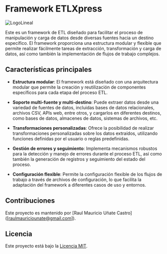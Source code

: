 # Framework ETLXpress

![LogoLineal](https://github.com/rmunate/ETLExpress/assets/91748598/a198c1a7-9887-44e6-8097-32ab32d54de2)

Este es un framework de ETL diseñado para facilitar el proceso de manipulación y carga de datos desde diversas fuentes hacia un destino específico. El framework proporciona una estructura modular y flexible que permite realizar fácilmente tareas de extracción, transformación y carga de datos, así como también la implementación de flujos de trabajo complejos.

## Características principales

- **Estructura modular**: El framework está diseñado con una arquitectura modular que permite la creación y reutilización de componentes específicos para cada etapa del proceso ETL.
  
- **Soporte multi-fuente y multi-destino**: Puede extraer datos desde una variedad de fuentes de datos, incluidas bases de datos relacionales, archivos CSV, APIs web, entre otros, y cargarlos en diferentes destinos, como bases de datos, almacenes de datos, sistemas de archivos, etc.

- **Transformaciones personalizadas**: Ofrece la posibilidad de realizar transformaciones personalizadas sobre los datos extraídos, utilizando funciones definidas por el usuario o reglas predefinidas.

- **Gestión de errores y seguimiento**: Implementa mecanismos robustos para la detección y manejo de errores durante el proceso ETL, así como también la generación de registros y seguimiento del estado del proceso.

- **Configuración flexible**: Permite la configuración flexible de los flujos de trabajo a través de archivos de configuración, lo que facilita la adaptación del framework a diferentes casos de uso y entornos.

## Contribuciones

Este proyecto es mantenido por [Raul Mauricio Uñate Castro] ([raulmauriciounate@gmail.com]).

## Licencia

Este proyecto está bajo la [Licencia MIT](LICENSE).
